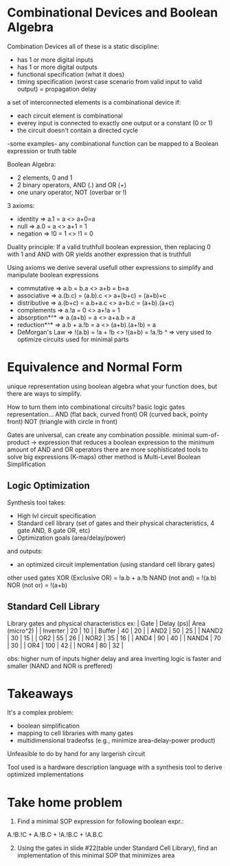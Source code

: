 # Combinational Devices and Boolean Algebra

Combination Devices
all of these is a static discipline:
- has 1 or more digital inputs
- has 1 or more digital outputs
- functional specification (what it does)
- timing specification (worst case scenario from valid input to valid output) = propagation delay

a set of interconnected elements is a combinational device if:
- each circuit element is combinational
- everey input is connected to exactly one output or a constant (0 or 1)
- the circuit doesn't contain a directed cycle

-some examples-
any combinational function can be mapped to a Boolean expression or truth table

Boolean Algebra:
- 2 elements, 0 and 1
- 2 binary operators, AND (.) and OR (+)
- one unary operator, NOT (overbar or !)

3 axioms:
- identity => a.1 = a <> a+0=a
- null => a.0 = a <> a+1 = 1
- negation => !0 = 1 <> !1 = 0

Duality principle: If a valid truthfull boolean expression, then replacing
0 with 1 and AND with OR yields another expression that is truthfull

Using axioms we derive several usefull other expressions to simplify and manipulate boolean
expressions

- commutative => a.b = b.a <> a+b = b+a
- associative => a.(b.c) = (a.b).c <> a+(b+c) = (a+b)+c
- distributive => a.(b+c) = a.b+a.c <> a+b.c = (a+b).(a+c)
- complements => a.!a = 0 <> a+!a = 1
- absorption*^* => a.(a+b) = a <> a+a.b = a
- reduction*^* => a.b + a.!b = a <> (a+b).(a+!b) = a
- DeMorgan's Law => !(a.b) = !a + !b <> !(a+b) = !a.!b
*^* => very used to optimize circuits used for minimal parts

# Equivalence and Normal Form
unique representation using boolean algebra what your function does, but there are ways to simplify.

How to turn them into combinational circuits?
basic logic gates representation... 
AND (flat back, curved front)
OR (curved back, pointy front)
NOT (triangle with circle in front)

Gates are universal, can create any combination possible.
minimal sum-of-product -> expression that reduces a boolean expression to the minimum amount of AND
and OR operators
there are more sophisticated tools to solve big expressions (K-maps)
other method is Multi-Level Boolean Simplification

## Logic Optimization 
Synthesis tool takes:
- High lvl circuit specification
- Standard cell library (set of gates and their physical characteristics, 4 gate AND, 8 gate OR, etc)
- Optimization goals (area/delay/power)

and outputs:
- an optimized circuit implementation (using standard cell library gates)

other used gates
XOR (Exclusive OR) = !a.b + a.!b
NAND (not and) = !(a.b)
NOR (not or) = !(a+b)

## Standard Cell Library
Library gates and physical characteristics
ex: 
| Gate | Delay (ps)| Area (micro^2) |
| Inverter | 20  | 10 |
| Buffer   | 40  | 20 |
| AND2     | 50  | 25 | 
| NAND2    | 30  | 15 |
| OR2      | 55  | 26 |
| NOR2     | 35  | 16 |
| AND4     | 90  | 40 |
| NAND4    | 70  | 30 |
| OR4      | 100 | 42 |
| NOR4     | 80  | 32 |

obs: higher num of inputs higher delay and area
inverting logic is faster and smaller (NAND and NOR is preffered)

# Takeaways
It's a complex problem:
- boolean simplification
- mapping to cell libraries with many gates
- multidimensional tradeofss (e.g., minimize area-delay-power product)

Unfeasible to do by hand for any largerish circuit

Tool used is a hardware description language with a synthesis tool to derive optimized
implementations

# Take home problem

1. Find a minimal SOP expression for following boolean expr.:

A.!B.!C + A.!B.C + !A.!B.C + !A.B.C

2. Using the gates in slide #22(table under Standard Cell Library), find an implementation of this minimal SOP that minimizes area
